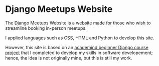 # Django Meetups Website 

The Django Meetups Website is a website made for those who wish to streamline booking in-person meetups. 

I applied languages such as CSS, HTML and Python to develop this site. 

However, this site is based on an [academind beginner Django course project]([https://youtu.be/t7DrJqcUviA]) that I completed to develop my skills in software developement; hence, the idea is not originally mine, but this is still my work. 
